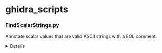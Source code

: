# ghidra_scripts

### FindScalarStrings.py
Annotate scalar values that are valid ASCII strings with a EOL comment.
<details><summary>Details</summary>

  ### x86
  Implementation will find ascii in CMP and MOV immediate values.

  ###### Example
  ``` assembly
  MOV   param_2,0x742d687475612d78          "x-auth-t"
  NOP   dword ptr [RAX + RAX*0x1]
  CMP   qword ptr [RAX],param_2
  JNZ   LAB_xxxxxxxx
  CMP   dword ptr [RAX + 0x8],0x6e656b6f    "oken"
  JZ    LAB_xxxxxxxx
  ```

  Caveat: Any __0x0d__ (_carriage return_) or __0x0a__ (_line feed_) in imm value will currently fail ascii check.

</details>